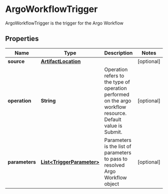 

# ArgoWorkflowTrigger

ArgoWorkflowTrigger is the trigger for the Argo Workflow
## Properties

Name | Type | Description | Notes
------------ | ------------- | ------------- | -------------
**source** | [**ArtifactLocation**](ArtifactLocation.md) |  |  [optional]
**operation** | **String** | Operation refers to the type of operation performed on the argo workflow resource. Default value is Submit. |  [optional]
**parameters** | [**List&lt;TriggerParameter&gt;**](TriggerParameter.md) | Parameters is the list of parameters to pass to resolved Argo Workflow object |  [optional]



